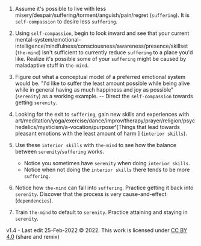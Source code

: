 ﻿1. Assume it's possible to live with less misery/despair/suffering/torment/anguish/pain/regret (`suffering`). It is `self-compassion` to desire less `suffering`.
 
2.  Using `self-compassion`, begin to look inward and see that your current mental-system/emotional-intelligence/mindfulness/consciousness/awareness/presence/skillset (`the-mind`)  isn't sufficient to currently reduce `suffering` to a place you'd like. Realize it's possible some of your `suffering` might be caused by maladaptive stuff in `the-mind`.

3.  Figure out what a conceptual model of a preferred emotional system would be. "I'd like to suffer the least amount possible while being alive while in general having as much happiness and joy as possible" (`serenity`) as a working example. -- Direct the `self-compassion` towards getting `serenity`.

4.  Looking for the exit to `suffering`, gain new skills and experiences with art/meditation/yoga/exercise/dance/improv/therapy/prayer/religion/psychedelics/mysticism/a-vocation/purpose^[Things that lead towards pleasant emotions with the least amount of harm ] (`interior skills`). 

6.  Use these `interior skills` with `the-mind` to see how the balance between `serenity`/`suffering` works. 
	- Notice you sometimes have `serenity` when doing `interior skills`.
	- Notice when not doing the `interior skills` there tends to be more `suffering`.

7. Notice how `the-mind` can fall into `suffering`. Practice getting it back into `serenity`. Discover that the process is very cause-and-effect (`dependencies`).

8. Train `the-mind` to default to  `serenity`. Practice attaining and staying in `serenity`.


v1.4 - Last edit 25-Feb-2022
© 2022. This work is licensed under [CC BY 4.0](https://creativecommons.org/licenses/by/4.0/) (share and remix)

